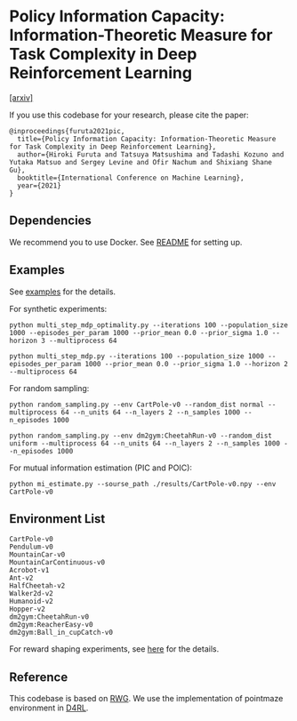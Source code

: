 # Policy Information Capacity: Information-Theoretic Measure for Task Complexity in Deep Reinforcement Learning
[[arxiv]](https://arxiv.org/abs/2103.12726)

If you use this codebase for your research, please cite the paper:
```
@inproceedings{furuta2021pic,
  title={Policy Information Capacity: Information-Theoretic Measure for Task Complexity in Deep Reinforcement Learning},
  author={Hiroki Furuta and Tatsuya Matsushima and Tadashi Kozuno and Yutaka Matsuo and Sergey Levine and Ofir Nachum and Shixiang Shane Gu},
  booktitle={International Conference on Machine Learning},
  year={2021}
}
```


## Dependencies
We recommend you to use Docker. See [README](./docker/README.md) for setting up.

## Examples
See [examples](./examples) for the details.

For synthetic experiments:
```
python multi_step_mdp_optimality.py --iterations 100 --population_size 1000 --episodes_per_param 1000 --prior_mean 0.0 --prior_sigma 1.0 --horizon 3 --multiprocess 64

python multi_step_mdp.py --iterations 100 --population_size 1000 --episodes_per_param 1000 --prior_mean 0.0 --prior_sigma 1.0 --horizon 2 --multiprocess 64
```

For random sampling:
```
python random_sampling.py --env CartPole-v0 --random_dist normal --multiprocess 64 --n_units 64 --n_layers 2 --n_samples 1000 --n_episodes 1000

python random_sampling.py --env dm2gym:CheetahRun-v0 --random_dist uniform --multiprocess 64 --n_units 64 --n_layers 2 --n_samples 1000 --n_episodes 1000
```

For mutual information estimation (PIC and POIC):
```
python mi_estimate.py --sourse_path ./results/CartPole-v0.npy --env CartPole-v0
```

## Environment List
```
CartPole-v0
Pendulum-v0
MountainCar-v0
MountainCarContinuous-v0
Acrobot-v1
Ant-v2
HalfCheetah-v2
Walker2d-v2
Humanoid-v2
Hopper-v2
dm2gym:CheetahRun-v0
dm2gym:ReacherEasy-v0
dm2gym:Ball_in_cupCatch-v0
```

For reward shaping experiments, see [here](./pic/gym/__init__.py) for the details.

## Reference
This codebase is based on [RWG](https://github.com/declanoller/RWG_benchmarking). We use the implementation of pointmaze environment in [D4RL](https://github.com/rail-berkeley/d4rl).
